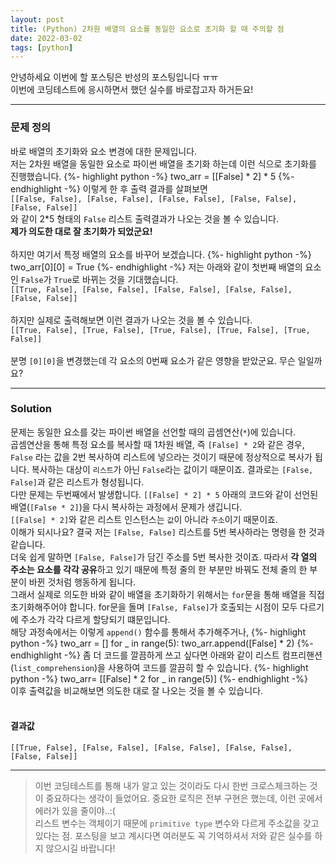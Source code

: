 ```yaml
---
layout: post
title: (Python) 2차원 배열의 요소를 동일한 요소로 초기화 할 때 주의할 점
date: 2022-03-02
tags: [python]
---
```


안녕하세요 이번에 할 포스팅은 반성의 포스팅입니다 ㅠㅠ
<br>
이번에 코딩테스트에 응시하면서 했던 실수를 바로잡고자 하거든요!

<hr>

### 문제 정의

바로 배열의 초기화와 요소 변경에 대한 문제입니다.
<br>
저는 2차원 배열을 동일한 요소로 파이썬 배열을 초기화 하는데 이런 식으로 초기화를 진행했습니다.
{%- highlight python -%}
two_arr = [[False] * 2] * 5
{%- endhighlight -%}
이렇게 한 후 출력 결과를 살펴보면
<br>
`[[False, False], [False, False], [False, False], [False, False], [False, False]]`
<br>
와 같이 2*5 형태의 `False` 리스트 출력결과가 나오는 것을 볼 수 있습니다. 
<br>
**제가 의도한 대로 잘 초기화가 되었군요!**
<br><br>
하지만 여기서 특정 배열의 요소를 바꾸어 보겠습니다.
{%- highlight python -%}
two_arr[0][0] = True
{%- endhighlight -%}
저는 아래와 같이 첫번째 배열의 요소인 `False`가 `True`로 바뀌는 것을 기대했습니다.
<br>
`[[True, False], [False, False], [False, False], [False, False], [False, False]]`
<br><br>
하지만 실제로 출력해보면 이런 결과가 나오는 것을 볼 수 있습니다.
<br>
`[[True, False], [True, False], [True, False], [True, False], [True, False]]`
<br><br>
분명 `[0][0]`을 변경했는데 각 요소의 0번째 요소가 같은 영향을 받았군요. 무슨 일일까요?

<hr>

### Solution

문제는 동일한 요소를 갖는 파이썬 배열을 선언할 때의 곱셈연산(`*`)에 있습니다.
<br>
곱셈연산을 통해 특정 요소를 복사할 때 1차원 배열, 즉 `[False] * 2`와 같은 경우, `False` 라는 값을 2번 복사하여 리스트에 넣으라는 것이기 때문에 정상적으로 복사가 됩니다. 복사하는 대상이 `리스트`가 아닌 `False`라는 값이기 때문이죠. 결과로는 `[False, False]`과 같은 리스트가 형성됩니다.
<br>
다만 문제는 두번째에서 발생합니다. `[[False] * 2] * 5` 아래의 코드와 같이 선언된 배열(`[False * 2]`)을 다시 복사하는 과정에서 문제가 생깁니다.
<br>
`[[False] * 2]`와 같은 리스트 인스턴스는 `값`이 아니라 `주소`이기 때문이죠.
<br>
이해가 되시나요? 결국 저는 `[False, False]` 리스트를 5번 복사하라는 명령을 한 것과 같습니다.
<br>
더욱 쉽게 말하면 `[False, False]`가 담긴 주소를 5번 복사한 것이죠. 따라서 **각 열의 주소는 요소를 각각 공유**하고 있기 때문에 특정 줄의 한 부분만 바꿔도 전체 줄의 한 부분이 바뀐 것처럼 행동하게 됩니다.
<br>
그래서 실제로 의도한 바와 같이 배열을 초기화하기 위해서는 `for`문을 통해 배열을 직접 초기화해주어야 합니다. for문을 돌며 `[False, False]`가 호출되는 시점이 모두 다르기에 주소가 각각 다르게 할당되기 떄문입니다.
<br>
해당 과정속에서는 이렇게 `append()` 함수를 통해서 추가해주거나,
{%- highlight python -%}
two_arr = []
for _ in range(5):
  two_arr.append([False] * 2)
{%- endhighlight -%}
좀 더 코드를 깔끔하게 쓰고 싶다면 아래와 같이 리스트 컴프리핸션(`list_comprehension`)을 사용하여 코드를 깔끔히 할 수 있습니다.
{%- highlight python -%}
two_arr= [[False] * 2 for _ in range(5)]
{%- endhighlight -%}
<br>
이후 출력값을 비교해보면 의도한 대로 잘 나오는 것을 볼 수 있습니다.
<br><br>
#### 결과값 
`[[True, False], [False, False], [False, False], [False, False], [False, False]]`

<hr>

> 이번 코딩테스트를 통해 내가 알고 있는 것이라도 다시 한번 크로스체크하는 것이 중요하다는 생각이 들었어요. 중요한 로직은 전부 구현은 했는데, 이런 곳에서 에러가 있을 줄이야..:(
> <br>
> 리스트 변수는 객체이기 때문에 `primitive type` 변수와 다르게 주소값을 갖고 있다는 점. 포스팅을 보고 계시다면 여러분도 꼭 기억하셔서 저와 같은 실수를 하지 않으시길 바랍니다!
